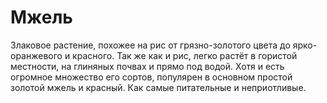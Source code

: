 # Мжель

Злаковое растение, похожее на рис  от грязно-золотого цвета до ярко-оранжевого и красного.
Так же как и рис, легко растёт в гористой местности, на глиняных почвах и прямо под водой.
Хотя и есть огромное множество его сортов, популярен в основном простой золотой мжель и красный. Как самые питательные и неприотливые. 